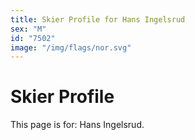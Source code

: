 ```yaml
---
title: Skier Profile for Hans Ingelsrud
sex: "M"
id: "7502"
image: "/img/flags/nor.svg" 
---
```


# Skier Profile

This page is for: Hans Ingelsrud.
    